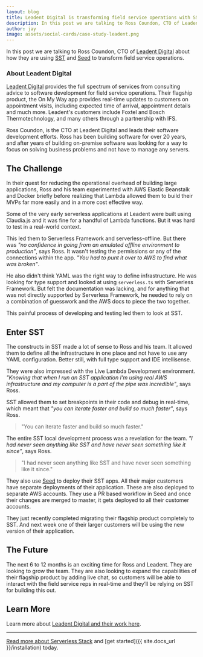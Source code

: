 ```yaml
---
layout: blog
title: Leadent Digital is transforming field service operations with SST
description: In this post we are talking to Ross Coundon, CTO of Leadent Digital about how they are using SST to transform field service operations.
author: jay
image: assets/social-cards/case-study-leadent.png
---
```


In this post we are talking to Ross Coundon, CTO of [Leadent Digital](https://leadent.digital) about how they are using [SST](/) and [Seed](https://seed.run) to transform field service operations.

### About Leadent Digital

[Leadent Digital](https://leadent.digital) provides the full spectrum of services from consulting advice to software development for field service operations. Their flagship product, the On My Way app provides real-time updates to customers on appointment visits, including expected time of arrival, appointment details and much more. Leadent's customers include Foxtel and Bosch Thermotechnology, and many others through a partnership with IFS.

Ross Coundon, is the CTO at Leadent Digital and leads their software development
efforts. Ross has been building software for over 20 years, and after years of building
on-premise software was looking for a way to focus on solving business problems and not have to manage any servers.

## The Challenge

In their quest for reducing the operational overhead of building large applications, Ross
and his team experimented with AWS Elastic Beanstalk and Docker briefly before realizing that Lambda allowed them to build their MVPs far more easily and in a more cost effective
way.

Some of the very early serverless applications at Leadent were built using Claudia.js
and it was fine for a handful of Lambda functions. But it was hard to test in a real-world context.

This led them to Serverless Framework and serverless-offline. But there was _"no
confidence in going from an emulated offline environment to production"_, says Ross. It
wasn't testing the permissions or any of the connections within the app. _"You had to punt it over to AWS to find what was broken"_.

He also didn't think YAML was the right way to define infrastructure. He was looking for
type support and looked at using `serverless.ts` with Serverless Framework. But felt the
documentation was lacking, and for anything that was not directly supported by Serverless
Framework, he needed to rely on a combination of guesswork and the AWS docs to piece the two together.

This painful process of developing and testing led them to look at SST.

## Enter SST


The constructs in SST made a lot of sense to Ross and his team. It allowed them to define all the infrastructure in one place and not have to use any YAML configuration. Better still, with full type support and IDE intellisense.

They were also impressed with the Live Lambda Development environment. _"Knowing
that when I run an SST application I'm using real AWS infrastructure and my computer
is a part of the pipe was incredible"_, says Ross.

SST allowed them to set breakpoints in their code and debug in real-time, which meant that _"you can iterate faster and build so much faster"_, says Ross.

> "You can iterate faster and build so much faster."

The entire SST local development process was a revelation for the team. _"I had never seen anything like SST and have never seen something like it since"_, says Ross.

> "I had never seen anything like SST and have never seen something like it since."

They also use [Seed](https://seed.run) to deploy their SST apps. All their major customers have separate deployments of their application. These are also deployed to separate AWS accounts. They use a PR based workflow in Seed and once their changes are merged to master, it gets deployed to all their customer accounts.

They just recently completed migrating their flagship product completely to SST. And
next week one of their larger customers will be using the new version of their
application.

## The Future

The next 6 to 12 months is an exciting time for Ross and Leadent. They are looking to grow the team. They are also looking to expand the capabilities of their flagship product by adding live chat, so customers will be able to interact with the field service reps in real-time and they’ll be relying on SST for building this out.

## Learn More

Learn more about [Leadent Digital and their work here](https://leadent.digital).

---

[Read more about Serverless Stack](/) and [get started]({{ site.docs_url }}/installation) today.
